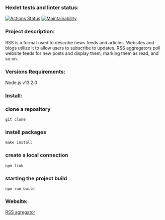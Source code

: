 ### Hexlet tests and linter status:
[![Actions Status](https://github.com/Mari-Krukovskaya/frontend-project-11/workflows/hexlet-check/badge.svg)](https://github.com/Mari-Krukovskaya/frontend-project-11/actions)
[![Maintainability](https://api.codeclimate.com/v1/badges/7171ce9a8f380ff3b5d2/maintainability)](https://codeclimate.com/github/Mari-Krukovskaya/frontend-project-11/maintainability)

### Project description:
RSS is a format used to describe news feeds and articles. Websites and blogs utilize it to allow users to subscribe to updates. RSS aggregators poll website feeds for new posts and display them, marking them as read, and so on.

### Versions Requirements:
Node.js v13.2.0

### Install:

### clone a repository
```
git clone
```

### install packages
```
make install
```

### create a local connection
```
npm link
```

### starting the project build
```
npm run build
```

### Website:
[RSS agregator](https://frontend-project-11-xw3s.vercel.app/ "RSS agregator")